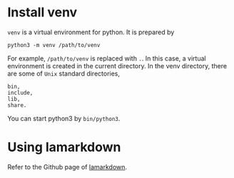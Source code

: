 # Install venv
`venv` is a virtual environment for python.
It is prepared by
```
python3 -m venv /path/to/venv
```
For example, `/path/to/venv` is replaced with `.`. In this case,
a virtual environment is created in the current directory.
In the venv directory, there are some of `Unix` standard directories,
```
bin,
include,
lib,
share.
```
You can start python3 by `bin/python3`.

# Using lamarkdown
Refer to the Github page of [lamarkdown](https://github.com/lamarkdown/lamarkdown).